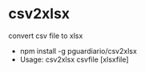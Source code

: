 # csv2xlsx
convert csv file to xlsx

- npm install -g pguardiario/csv2xlsx
- Usage: csv2xlsx csvfile [xlsxfile]